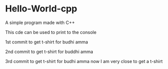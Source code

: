 # Hello-World-cpp
A simple program made with C++

This cde can be used to print to the console


1st commit to get t-shirt for budhi amma

2nd commit to get t-shirt for buddhi amma

3rd commit to get t-shirt for budhi amma now I am very close to get a t-shirt
